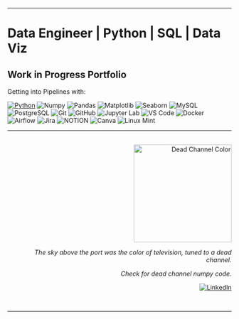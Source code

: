 - - -
Data Engineer | Python | SQL | Data Viz
====
Work in Progress Portfolio
----

Getting into Pipelines with:

[![Python](https://img.shields.io/badge/Python-14354C?style=for-the-badge&logo=python&logoColor=ffffff)](https://www.python.org/)
![Numpy](https://img.shields.io/badge/-Numpy-777BB4?style=for-the-badge&logo=numpy&logoColor=ffffff)
![Pandas](https://img.shields.io/badge/-Pandas-2C2D72?style=for-the-badge&logo=pandas)
![Matplotlib](https://img.shields.io/badge/-Matplotlib-808000?style=for-the-badge&logo=matplotlib)
![Seaborn](https://img.shields.io/badge/-Seaborn-FF8C00?style=for-the-badge&logo=seaborn)
![MySQL](https://img.shields.io/badge/-MySQL-005C84?style=for-the-badge&logo=MySQL&logoColor=ffffff)
![PostgreSQL](https://img.shields.io/badge/PostgreSQL-316192?style=for-the-badge&logo=postgresql&logoColor=white)
![Git](https://img.shields.io/badge/-Git-E44C30?style=for-the-badge&logo=git&logoColor=%23ffffff)
![GitHub](https://img.shields.io/badge/-GitHub-100000?style=for-the-badge&logo=github)
![Jupyter Lab](http://img.shields.io/badge/-Jupyter%20Lab-F37626?style=for-the-badge&logo=jupyter&logoColor=ffffff)
![VS Code](http://img.shields.io/badge/-VS%20Code-5C2D91?style=for-the-badge&logo=visual-studio-code&logoColor=ffffff)
![Docker](http://img.shields.io/badge/-docker-%230db7ed.svg?style=for-the-badge&logo=docker&logoColor=ffffff)
![Airflow](https://img.shields.io/badge/Airflow-017CEE?style=for-the-badge&logo=Apache%20Airflow&logoColor=white)
![Jira](https://img.shields.io/badge/Jira-0052CC?style=for-the-badge&logo=Jira&logoColor=white)
![NOTION](https://img.shields.io/badge/Notion-000000?style=for-the-badge&logo=notion&logoColor=white)
![Canva](https://img.shields.io/badge/Canva-%2300C4CC.svg?&style=for-the-badge&logo=Canva&logoColor=white)
![Linux Mint](https://img.shields.io/badge/Linux_Mint-87CF3E?style=for-the-badge&logo=linux-mint&logoColor=white)
- - - -
<div align="right" >
  <br/>
  <a href = "https://github.com/anresz73/white_noise/blob/master/white_noise.py">
    <img alt="Dead Channel Color" height="220px" src=https://user-images.githubusercontent.com/68594187/155456441-63b33fca-1edf-4808-90f0-aaf02bea8136.gif />
  </a>
  <br/>
   
*The sky above the port was the color of television, tuned to a dead channel.*

  *Check for dead channel numpy code.*
  
  [![LinkedIn](https://img.shields.io/badge/LinkedIn-0077B5?style=for-the-badge&logo=linkedin&logoColor=white)](https://www.linkedin.com/in/anresz73/)
 </div>
<br/>


- - -
